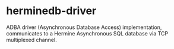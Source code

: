 # herminedb-driver
ADBA driver (Asynchronous Database Access) implementation, communicates to a Hermine Asynchronous SQL database via TCP multiplexed channel.